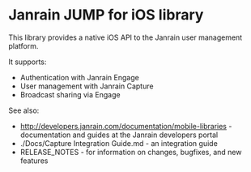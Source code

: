# Janrain JUMP for iOS library

This library provides a native iOS API to the Janrain user management platform.

It supports:
 * Authentication with Janrain Engage
 * User management with Janrain Capture
 * Broadcast sharing via Engage

See also:

 * http://developers.janrain.com/documentation/mobile-libraries - 
   documentation and guides at the Janrain developers portal
 * ./Docs/Capture Integration Guide.md - an integration guide
 * RELEASE_NOTES - for information on changes, bugfixes, and new features
